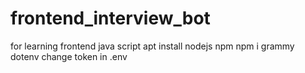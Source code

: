# frontend_interview_bot
for learning frontend java script
apt install nodejs npm
npm i grammy dotenv
change token in .env  
